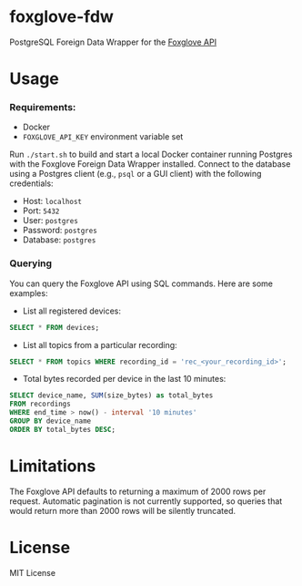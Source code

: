 # foxglove-fdw

PostgreSQL Foreign Data Wrapper for the [Foxglove API](https://docs.foxglove.dev/api)

# Usage

### Requirements:

- Docker
- `FOXGLOVE_API_KEY` environment variable set

Run `./start.sh` to build and start a local Docker container running Postgres with the Foxglove Foreign Data Wrapper installed. Connect to the database using a Postgres client (e.g., `psql` or a GUI client) with the following credentials:

- Host: `localhost`
- Port: `5432`
- User: `postgres`
- Password: `postgres`
- Database: `postgres`

### Querying

You can query the Foxglove API using SQL commands. Here are some examples:

- List all registered devices:

```sql
SELECT * FROM devices;
```

- List all topics from a particular recording:

```sql
SELECT * FROM topics WHERE recording_id = 'rec_<your_recording_id>';
```

- Total bytes recorded per device in the last 10 minutes:

```sql
SELECT device_name, SUM(size_bytes) as total_bytes
FROM recordings
WHERE end_time > now() - interval '10 minutes'
GROUP BY device_name
ORDER BY total_bytes DESC;
```

# Limitations

The Foxglove API defaults to returning a maximum of 2000 rows per request. Automatic pagination is not currently supported, so queries that would return more than 2000 rows will be silently truncated.

# License

MIT License
